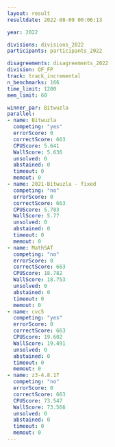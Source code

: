 ```yaml
---
layout: result
resultdate: 2022-08-09 00:06:13

year: 2022

divisions: divisions_2022
participants: participants_2022

disagreements: disagreements_2022
division: QF_FP
track: track_incremental
n_benchmarks: 166
time_limit: 1200
mem_limit: 60

winner_par: Bitwuzla
parallel:
- name: Bitwuzla
  competing: "yes"
  errorScore: 0
  correctScore: 663
  CPUScore: 5.641
  WallScore: 5.636
  unsolved: 0
  abstained: 0
  timeout: 0
  memout: 0
- name: 2021-Bitwuzla - fixed
  competing: "no"
  errorScore: 0
  correctScore: 663
  CPUScore: 5.783
  WallScore: 5.77
  unsolved: 0
  abstained: 0
  timeout: 0
  memout: 0
- name: MathSAT
  competing: "no"
  errorScore: 0
  correctScore: 663
  CPUScore: 18.782
  WallScore: 18.753
  unsolved: 0
  abstained: 0
  timeout: 0
  memout: 0
- name: cvc5
  competing: "yes"
  errorScore: 0
  correctScore: 663
  CPUScore: 19.602
  WallScore: 19.491
  unsolved: 0
  abstained: 0
  timeout: 0
  memout: 0
- name: z3-4.8.17
  competing: "no"
  errorScore: 0
  correctScore: 663
  CPUScore: 73.547
  WallScore: 73.566
  unsolved: 0
  abstained: 0
  timeout: 0
  memout: 0
---
```

